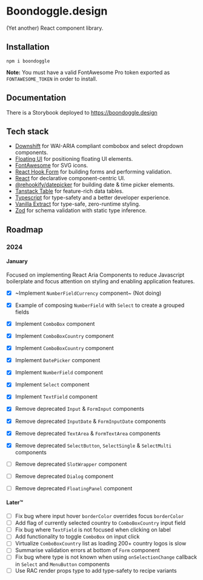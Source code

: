 # Boondoggle.design

(Yet another) React component library.

## Installation

```shell
npm i boondoggle
```

**Note:** You must have a valid FontAwesome Pro token exported as
`FONTAWESOME_TOKEN` in order to install.

## Documentation

There is a Storybook deployed to <https://boondoggle.design>

## Tech stack

- [Downshift](https://www.downshift-js.com/) for WAI-ARIA compliant combobox
    and select dropdown components.
- [Floating UI](https://floating-ui.com/) for positioning floating UI
    elements.
- [FontAwesome](https://fontawesome.com/) for SVG icons.
- [React Hook Form](https://www.react-hook-form.com/) for building forms and
    performing validation.
- [React](https://react.dev/) for declarative component-centric UI.
- [@rehookify/datepicker](https://github.com/rehookify/datepicker) for
    building date & time picker elements.
- [Tanstack Table](https://tanstack.com/table/v8) for feature-rich data
    tables.
- [Typescript](https://www.typescriptlang.org/) for type-safety and a better
    developer experience.
- [Vanilla Extract](https://vanilla-extract.style/) for type-safe,
    zero-runtime styling.
- [Zod](https://zod.dev/) for schema validation with static type inference.

## Roadmap

### 2024

#### January

Focused on implementing React Aria Components to reduce Javascript boilerplate
and focus attention on styling and enabling application features.

- [x] ~Implement `NumberFieldCurrency` component~ (Not doing)
- [x] Example of composing `NumberField` with `Select` to create a grouped
        fields
- [x] Implement `ComboBox` component
- [x] Implement `ComboBoxCountry` component
- [x] Implement `ComboBoxCountry` component
- [x] Implement `DatePicker` component
- [x] Implement `NumberField` component
- [x] Implement `Select` component
- [x] Implement `TextField` component
- [x] Remove deprecated `Input` & `FormInput` components
- [x] Remove deprecated `InputDate` & `FormInputDate` components
- [x] Remove deprecated `TextArea` & `FormTextArea` components
- [x] Remove deprecated `SelectButton`, `SelectSingle` & `SelectMulti`
        components

- [ ] Remove deprecated `SlotWrapper` component
- [ ] Remove deprecated `Dialog` component
- [ ] Remove deprecated `FloatingPanel` component

#### Later™️

- [ ] Fix bug where input hover `borderColor` overrides focus `borderColor`
- [ ] Add flag of currently selected country to `ComboBoxCountry` input field
- [ ] Fix bug where `TextField` is not focused when clicking on label
- [ ] Add functionality to toggle `ComboBox` on input click
- [ ] Virtualize `ComboBoxCountry` list as loading 200+ country logos is slow
- [ ] Summarise validation errors at bottom of `Form` component
- [ ] Fix bug where type is not known when using `onSelectionChange` callback
        in `Select` and `MenuButton` components
- [ ] Use RAC render props type to add type-safety to recipe variants
